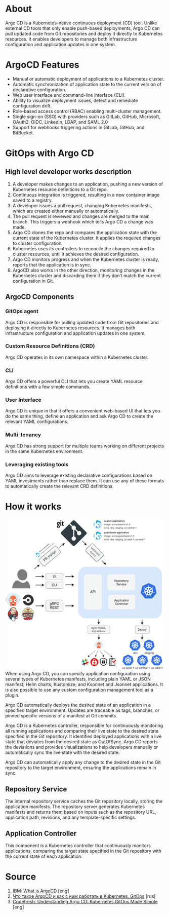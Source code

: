 # About
Argo CD is a Kubernetes-native continuous deployment (CD) tool. Unlike external CD tools that only enable push-based deployments, Argo CD can pull updated code from Git repositories and deploy it directly to Kubernetes resources. It enables developers to manage both infrastructure configuration and application updates in one system.

# ArgoCD Features
- Manual or automatic deployment of applications to a Kubernetes cluster.
- Automatic synchronization of application state to the current version of declarative configuration.
- Web user interface and command-line interface (CLI).
- Ability to visualize deployment issues, detect and remediate configuration drift.
- Role-based access control (RBAC) enabling multi-cluster management.
- Single sign-on (SSO) with providers such as GitLab, GitHub, Microsoft, OAuth2, OIDC, LinkedIn, LDAP, and SAML 2.0
- Support for webhooks triggering actions in GitLab, GitHub, and BitBucket.

# GitOps with Argo CD
## High level developer works description
1. A developer makes changes to an application, pushing a new version of Kubernetes resource definitions to a Git repo.
2. Continuous integration is triggered, resulting in a new container image saved to a registry. 
3. A developer issues a pull request, changing Kubernetes manifests, which are created either manually or automatically.
4. The pull request is reviewed and changes are merged to the main branch. This triggers a webhook which tells Argo CD a change was made.
5. Argo CD clones the repo and compares the application state with the current state of the Kubernetes cluster. It applies the required changes to cluster configuration.
6. Kubernetes uses its controllers to reconcile the changes required to cluster resources, until it achieves the desired configuration.
7. Argo CD monitors progress and when the Kubernetes cluster is ready, reports that the application is in sync.
8. ArgoCD also works in the other direction, monitoring changes in the Kubernetes cluster and discarding them if they don’t match the current configuration in Git.

## ArgoCD Components
### GitOps agent
Argo CD is responsible for pulling updated code from Git repositories and deploying it directly to Kubernetes resources. It manages both infrastructure configuration and application updates in one system.

### Custom Resource Definitions (CRD)
Argo CD operates in its own namespace within a Kubernetes cluster.

### CLI
Argo CD offers a powerful CLI that lets you create YAML resource definitions with a few simple commands. 

### User Interface
Argo CD is unique in that it offers a convenient web-based UI that lets you do the same thing, define an application and ask Argo CD to create the relevant YAML configurations.

### Multi-tenancy
Argo CD has strong support for multiple teams working on different projects in the same Kubernetes environment.

### Leveraging existing tools
Argo CD aims to leverage existing declarative configurations based on YAML investments rather than replace them. It can use any of these formats to automatically create the relevant CRD definitions.

# How it works
![Alt text](k8s-img/argocd-img/argocd-architecture.webp)
When using Argo CD, you can specify application configuration using several types of Kubernetes manifests, including plain YAML or JSON manifest; Helm charts; Kustomize; and Ksonnet and Jsonnet applications. It is also possible to use any custom configuration management tool as a plugin.

Argo CD automatically deploys the desired state of an application in a specified target environment. Updates are traceable as tags, branches, or pinned specific versions of a manifest at Git commits.

Argo CD is a Kubernetes controller, responsible for continuously monitoring all running applications and comparing their live state to the desired state specified in the Git repository. It identifies deployed applications with a live state that deviates from the desired state as OutOfSync. Argo CD reports the deviations and provides visualizations to help developers manually or automatically sync the live state with the desired state. 

Argo CD can automatically apply any change to the desired state in the Git repository to the target environment, ensuring the applications remain in sync. 

## Repository Service
The internal repository service caches the Git repository locally, storing the application manifests. The repository server generates Kubernetes manifests and returns them based on inputs such as the repository URL, application path, revisions, and any template-specific settings.

## Application Controller
This component is a Kubernetes controller that continuously monitors applications, comparing the target state specified in the Git repository with the current state of each application. 

# Source
1. [IBM: What is ArgoCD](https://www.youtube.com/watch?v=p-kAqxuJNik) [eng]
2. [Что такое ArgoCD и как с ним работать в Kubernetes. GitOps](https://www.youtube.com/watch?v=KyaJX_litEM) [rus]
3. [Codefresh: Understanding Argo CD: Kubernetes GitOps Made Simple](https://codefresh.io/learn/argo-cd/) [eng]